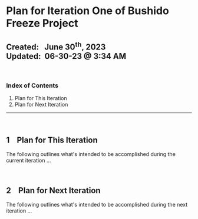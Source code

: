 # Plan for Iteration One of Bushido Freeze Project
**Created:**&nbsp;&nbsp; June 30<sup>th</sup>, 2023  
**Updated:**&nbsp; 06-30-23 @ 3:34 AM
---

&nbsp;
### Index of Contents

1. Plan for This Iteration
2. Plan for Next Iteration

---


&nbsp;
## 1 &nbsp;&nbsp; Plan for This Iteration

The following outlines what's intended to be accomplished during the current iteration ...


&nbsp;
## 2 &nbsp;&nbsp; Plan for Next Iteration

The following outlines what's intended to be accomplished during the next iteration ...
